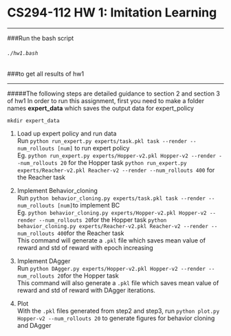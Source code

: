 # CS294-112 HW 1: Imitation Learning

---

###Run the bash script
###### `./hw1.bash` 
###to get all results of hw1




---
#####The following steps are detailed guidance to section 2 and section 3 of hw1 
In order to run this assignment, first you need to make a folder names **expert_data** which saves the output data for expert_policy

`mkdir expert_data`

1. Load up expert policy and run data<br>
Run `python run_expert.py experts/task.pkl task --render --num_rollouts [num]` to run expert policy<br>
Eg. 
`python run_expert.py experts/Hopper-v2.pkl Hopper-v2 --render --num_rollouts 20` for the Hopper task
`python run_expert.py experts/Reacher-v2.pkl Reacher-v2 --render --num_rollouts 400` for the Reacher task

2. Implement Behavior_cloning<br>
Run `python behavior_cloning.py experts/task.pkl task --render --num_rollouts [num]`to implement BC<br>
Eg. 
`python behavior_cloning.py experts/Hopper-v2.pkl Hopper-v2 --render --num_rollouts 20`for the Hopper task
`python behavior_cloning.py experts/Reacher-v2.pkl Reacher-v2 --render --num_rollouts 400`for the Reacher task<br>
This command will generate a `.pkl` file which saves mean value of reward and std of reward with epoch increasing

3. Implement DAgger<br>
Run `python DAgger.py experts/Hopper-v2.pkl Hopper-v2 --render --num_rollouts 20`for the Hopper task<br>
This command will also generate a `.pkl` file which saves mean value of reward and std of reward with DAgger iterations.

4. Plot<br>
With the `.pkl` files generated from step2 and step3, run
`python plot.py Hopper-v2 --num_rollouts 20` to generate figures for behavior cloning and DAgger

